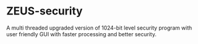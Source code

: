 # ZEUS-security
A multi threaded upgraded version of 1024-bit level security program with user friendly GUI with faster processing and better security.

